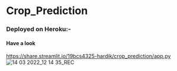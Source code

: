 # Crop_Prediction
### Deployed on Heroku:-
#### Have a look
https://share.streamlit.io/19bcs4325-hardik/crop_prediction/app.py
![14 03 2022_12 14 35_REC](https://user-images.githubusercontent.com/54958082/158118982-5019dacf-a563-4832-9ffd-d8deea56fdfc.png)
